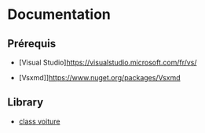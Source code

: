 # Documentation



## Prérequis
 * [Visual Studio]https://visualstudio.microsoft.com/fr/vs/

 * [Vsxmd]]https://www.nuget.org/packages/Vsxmd

 ## Library
 * [class voiture](Documentation/README.md)

